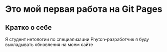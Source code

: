 # Это мой первая  работа   на  Git Pages

## Кратко о  себе

Я студент  нетологии по  специализации 
Phyton-разработчик 
я  буду  выкладывать 
обновления  на  моем  сайте 

